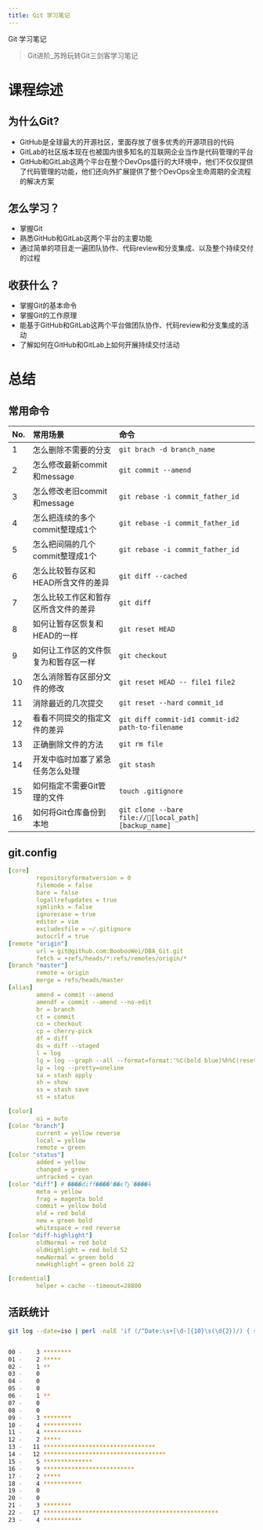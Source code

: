 ```yaml
---
title: Git 学习笔记
---
```


Git 学习笔记

> Git进阶_苏玲玩转Git三剑客学习笔记

# 课程综述

## 为什么Git?

* GitHub是全球最大的开源社区，里面存放了很多优秀的开源项目的代码
* GitLab的社区版本现在也被国内很多知名的互联网企业当作是代码管理的平台
* GitHub和GitLab这两个平台在整个DevOps盛行的大环境中，他们不仅仅提供了代码管理的功能，他们还向外扩展提供了整个DevOps全生命周期的全流程的解决方案

## 怎么学习？

* 掌握Git
* 熟悉GitHub和GitLab这两个平台的主要功能
* 通过简单的项目走一遍团队协作、代码review和分支集成、以及整个持续交付的过程

## 收获什么？

* 掌握Git的基本命令
* 掌握Git的工作原理
* 能基于GitHub和GitLab这两个平台做团队协作、代码review和分支集成的活动
* 了解如何在GitHub和GitLab上如何开展持续交付活动


# 总结

## 常用命令

|No.|常用场景|命令|
|:--|:--|:--|
|1|怎么删除不需要的分支|`git brach -d branch_name`|
|2|怎么修改最新commit和message|`git commit --amend`|
|3|怎么修改老旧commit和message|`git rebase -i commit_father_id`|
|4|怎么把连续的多个commit整理成1个|`git rebase -i commit_father_id`|
|5|怎么把间隔的几个commit整理成1个|`git rebase -i commit_father_id`|
|6|怎么比较暂存区和HEAD所含文件的差异|`git diff --cached`|
|7|怎么比较工作区和暂存区所含文件的差异|`git diff`|
|8|如何让暂存区恢复和HEAD的一样|`git reset HEAD`|
|9|如何让工作区的文件恢复为和暂存区一样|`git checkout`|
|10|怎么消除暂存区部分文件的修改|`git reset HEAD -- file1 file2`|
|11|消除最近的几次提交|`git reset --hard commit_id`|
|12|看看不同提交的指定文件的差异|`git diff commit-id1 commit-id2 path-to-filename`|
|13|正确删除文件的方法|`git rm file`|
|14|开发中临时加塞了紧急任务怎么处理|`git stash`|
|15|如何指定不需要Git管理的文件|`touch .gitignore`|
|16|如何将Git仓库备份到本地|`git clone --bare file://[local_path] [backup_name]`|


## git.config

```yaml
[core]
        repositoryformatversion = 0
        filemode = false
        bare = false
        logallrefupdates = true
        symlinks = false
        ignorecase = true
        editor = vim
        excludesfile = ~/.gitignore
        autocrlf = true
[remote "origin"]
        url = git@github.com:BoobooWei/DBA_Git.git
        fetch = +refs/heads/*:refs/remotes/origin/*
[branch "master"]
        remote = origin
        merge = refs/heads/master
[alias]
        amend = commit --amend
        amendf = commit --amend --no-edit
        br = branch
        ct = commit
        co = checkout
        cp = cherry-pick
        df = diff
        ds = diff --staged
        l = log
        lg = log --graph --all --format=format:'%C(bold blue)%h%C(reset) - %C(bold green)(%ar)%C(reset) %C(white)%s%C(reset) %C(bold white)�� %an%C(reset)%C(bold yellow)%d%C(reset)' --abbrev-commit --date=relative
        lp = log --pretty=oneline
        sa = stash apply
        sh = show
        ss = stash save
        st = status

[color]
        ui = auto
[color "branch"]
        current = yellow reverse
        local = yellow
        remote = green
[color "status"]
        added = yellow
        changed = green
        untracked = cyan
[color "diff"] # ��ִ��diff����ʱ��ϵͳչʾ����ɫ
        meta = yellow
        frag = magenta bold
        commit = yellow bold
        old = red bold
        new = green bold
        whitespace = red reverse
[color "diff-highlight"]
        oldNormal = red bold
        oldHighlight = red bold 52
        newNormal = green bold
        newHighlight = green bold 22

[credential]
        helper = cache --timeout=28800
```

## 活跃统计

```bash
git log --date=iso | perl -nalE 'if (/^Date:\s+[\d-]{10}\s(\d{2})/) { say $1+0 }' | sort | uniq -c|perl -MList::Util=max -nalE '$h{$F[1]} = $F[0]; }{ $m = max values %h; foreach (0..23) { $h{$_} = 0 if not exists $h{$_} } foreach (sort {$a <=> $b } keys %h) { say sprintf "%02d - %4d %s", $_, $h{$_}, "*"x ($h{$_} / $m * 50); }'


00 -    3 ********
01 -    2 *****
02 -    1 **
03 -    0
04 -    0
05 -    0
06 -    1 **
07 -    0
08 -    0
09 -    3 ********
10 -    4 ***********
11 -    4 ***********
12 -    2 *****
13 -   11 ********************************
14 -   12 ***********************************
15 -    5 **************
16 -    9 **************************
17 -    2 *****
18 -    4 ***********
19 -    0
20 -    0
21 -    3 ********
22 -   17 **************************************************
23 -    4 ***********
```
